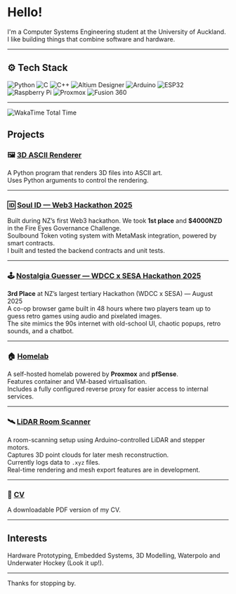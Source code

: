 
# Hello!

I'm a Computer Systems Engineering student at the University of Auckland. I like building things that combine software and hardware.

---

## ⚙️ Tech Stack

<p>
  <img src="https://img.shields.io/badge/Python-3776AB?style=for-the-badge&logo=python&logoColor=white" alt="Python" />
  <img src="https://img.shields.io/badge/C-00599C?style=for-the-badge&logo=c&logoColor=white" alt="C" />
  <img src="https://img.shields.io/badge/C++-00599C?style=for-the-badge&logo=c%2B%2B&logoColor=white" alt="C++" />
  <img src="https://img.shields.io/badge/Altium_Designer-A5915F?style=for-the-badge&logo=altiumdesigner&logoColor=white" alt="Altium Designer" />
  <img src="https://img.shields.io/badge/Arduino-00979D?style=for-the-badge&logo=arduino&logoColor=white" alt="Arduino" />
  <img src="https://img.shields.io/badge/ESP32-3C3C3C?style=for-the-badge&logo=espressif&logoColor=white" alt="ESP32" />
  <img src="https://img.shields.io/badge/Raspberry%20Pi-C51A4A?style=for-the-badge&logo=raspberrypi&logoColor=white" alt="Raspberry Pi" />
  <img src="https://img.shields.io/badge/Proxmox-E57000?style=for-the-badge&logo=proxmox&logoColor=white" alt="Proxmox" />
  <img src="https://img.shields.io/badge/Fusion%20360-FF6C37?style=for-the-badge&logo=autodesk&logoColor=white" alt="Fusion 360" />
</p>

---
![WakaTime Total Time](https://github-readme-stats-taupe-five-70.vercel.app/api/wakatime?username=ivanfnz&range=all_time&layout=compact&theme=dark&show_icons=true)

## Projects

### 🖼️ [3D ASCII Renderer](https://github.com/ivanf-nz/3d-ascii-renderer)  
A Python program that renders 3D files into ASCII art.  
Uses Python arguments to control the rendering.

---

### 🆔 [Soul ID — Web3 Hackathon 2025](https://github.com/se-camus/2025-web3-hackathon)  
Built during NZ’s first Web3 hackathon. We took **1st place** and **$4000NZD** in the Fire Eyes Governance Challenge.  
Soulbound Token voting system with MetaMask integration, powered by smart contracts.  
I built and tested the backend contracts and unit tests.

---

### 🕹️ [Nostalgia Guesser — WDCC x SESA Hackathon 2025](https://github.com/HJColinKim/2025-WDCCxSESA-SoulID)  
**3rd Place** at NZ’s largest tertiary Hackathon (WDCC x SESA) — August 2025  
A co-op browser game built in 48 hours where two players team up to guess retro games using audio and pixelated images.  
The site mimics the 90s internet with old-school UI, chaotic popups, retro sounds, and a chatbot. 

---

### 🏠 [Homelab](https://github.com/ivanf-nz/homelab)  
A self-hosted homelab powered by **Proxmox** and **pfSense**.  
Features container and VM-based virtualisation.  
Includes a fully configured reverse proxy for easier access to internal services.

---

### 🛰️ [LiDAR Room Scanner](https://github.com/ivanf-nz/LiDAR-room-scanner)  
A room-scanning setup using Arduino-controlled LiDAR and stepper motors.  
Captures 3D point clouds for later mesh reconstruction.  
Currently logs data to `.xyz` files.  
Real-time rendering and mesh export features are in development.

---

### 📄 [CV](https://github.com/ivanf-nz/career-public/blob/main/Ivan%20Fateev%20CV.pdf)  
A downloadable PDF version of my CV.

---

## Interests

Hardware Prototyping, Embedded Systems, 3D Modelling, Waterpolo and Underwater Hockey (Look it up!).

---

Thanks for stopping by.
